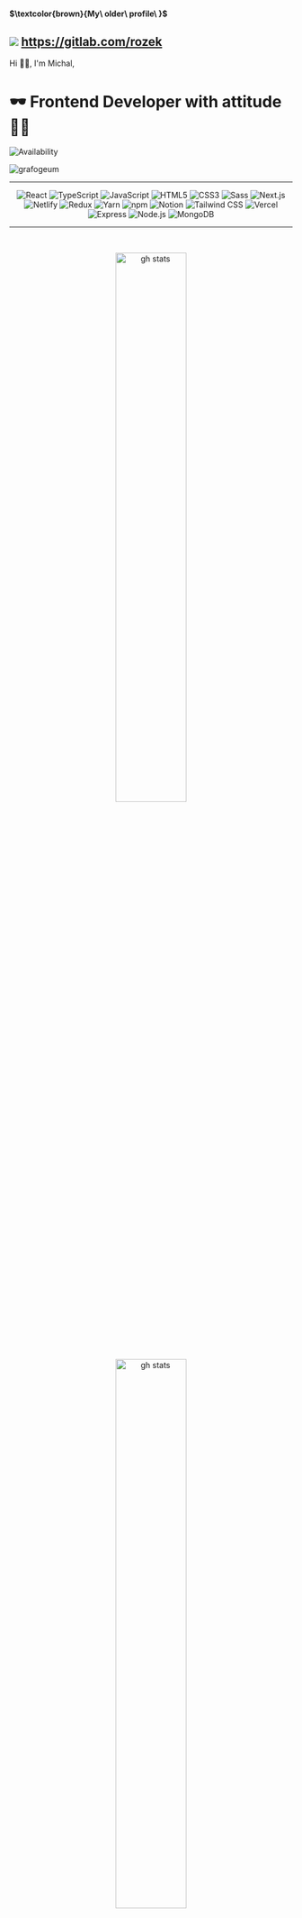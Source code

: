 #### $\textcolor{brown}{My\ older\ profile\ }$ 
[![](https://img.shields.io/badge/Gitlab-61DAFB?logo=gitlab)](https://gitlab.com/rozek)
<span> https://gitlab.com/rozek </span> 
---
 <p><span align="left">Hi 👋🏼, I'm Michal,</span> </p>
<h1 align="left"><span>  🕶️ Frontend Developer with attitude 🤘🏿</span></h1>

![Availability](https://img.shields.io/badge/Availability-Online-brightgreen)
<p align="left"> <img src="https://komarev.com/ghpvc/?username=grafogeum&label=Profile%20views&color=0e75b6&style=flat" alt="grafogeum" /> </p>


<!-- ![GitHub Status](https://github.com/user/repo/workflows/Build/badge.svg)
[![Build Status](https://travis-ci.com/user/repo.svg?branch=master)](https://travis-ci.com/user/repo) -->

---
<p align="center">
  <img src="https://img.shields.io/badge/React-61DAFB?logo=react&logoColor=black" alt="React">
  <img src="https://img.shields.io/badge/TypeScript-3178C6?logo=typescript&logoColor=black" alt="TypeScript">
  <img src="https://img.shields.io/badge/JavaScript-F7DF1E?logo=javascript&logoColor=black" alt="JavaScript">
  <img src="https://img.shields.io/badge/HTML5-E34F26?logo=html5&logoColor=black" alt="HTML5">
  <img src="https://img.shields.io/badge/CSS3-1572B6?logo=css3&logoColor=black" alt="CSS3">
  <img src="https://img.shields.io/badge/Sass-CC6699?logo=sass&logoColor=black" alt="Sass">
  <img src="https://img.shields.io/badge/Next.js-000000?logo=next.js&logoColor=black" alt="Next.js">
  <img src="https://img.shields.io/badge/Netlify-00C7B7?logo=netlify&logoColor=black" alt="Netlify">
  <img src="https://img.shields.io/badge/Redux-764ABC?logo=redux&logoColor=black" alt="Redux">
  <img src="https://img.shields.io/badge/Yarn-2C8EBB?logo=yarn&logoColor=black" alt="Yarn">
  <img src="https://img.shields.io/badge/npm-CB3837?logo=npm&logoColor=black" alt="npm">
  <img src="https://img.shields.io/badge/Notion-000000?logo=notion&logoColor=black" alt="Notion">
  <img src="https://img.shields.io/badge/Tailwind CSS-38B2AC?logo=tailwind-css&logoColor=white" alt="Tailwind CSS">
  <img src="https://img.shields.io/badge/Vercel-000000?logo=vercel&logoColor=black" alt="Vercel">
<img src="https://img.shields.io/badge/Express-000000?logo=express&logoColor=black" alt="Express">
<img src="https://img.shields.io/badge/Node.js-339933?logo=node.js&logoColor=black" alt="Node.js">
<img src="https://img.shields.io/badge/MongoDB-47A248?logo=mongodb&logoColor=black" alt="MongoDB">

</p>

---

<br>
<div>

<p align="center"><img src="https://github-readme-stats.vercel.app/api/top-langs?username=grafogeum&show_icons=true&locale=en&layout=compact" width="50%" alt="gh stats"/> </p>
<p align="center"><img src="https://github-readme-stats.vercel.app/api?username=grafogeum&show_icons=true&locale=en" width="50%" alt="gh stats"/></p>
<p align="center"><img src="https://github-readme-streak-stats.herokuapp.com/?user=grafogeum" width="50%" alt="gh stats"/></p>
 
  <div  align="left">
    <a href="https://app.daily.dev/majk"><img src="https://api.daily.dev/devcards/530bc822f1514857b9595aa470326df3.png?r=wrz" width="200" alt="Michal's Dev Card"/></a>
  </div>
</div>


